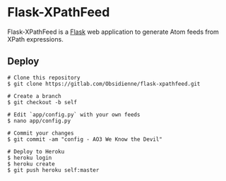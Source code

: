 # Flask-XPathFeed

Flask-XPathFeed is a [Flask](http://flask.pocoo.org/) web application to
generate Atom feeds from XPath expressions.

## Deploy

```shell
# Clone this repository
$ git clone https://gitlab.com/Obsidienne/flask-xpathfeed.git

# Create a branch
$ git checkout -b self

# Edit `app/config.py` with your own feeds
$ nano app/config.py

# Commit your changes
$ git commit -am "config - AO3 We Know the Devil"

# Deploy to Heroku
$ heroku login
$ heroku create
$ git push heroku self:master
```
